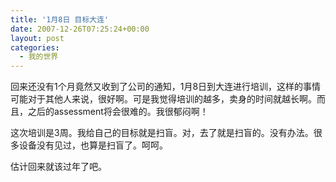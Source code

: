 ```yaml
---
title: '1月8日 目标大连'
date: 2007-12-26T07:25:24+00:00
layout: post
categories:
  - 我的世界
---
```


回来还没有1个月竟然又收到了公司的通知，1月8日到大连进行培训，这样的事情可能对于其他人来说，很好啊。可是我觉得培训的越多，卖身的时间就越长啊。而且，之后的assessment将会很难的。我很郁闷啊！

这次培训是3周。我给自己的目标就是扫盲。对，去了就是扫盲的。没有办法。很多设备没有见过，也算是扫盲了。呵呵。

估计回来就该过年了吧。